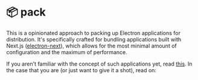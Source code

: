 # 📦 pack

This is a opinionated approach to packing up Electron applications for distribution. It's specifically crafted for bundling applications built with Next.js ([electron-next](https://github.com/leo/electron-next)), which allows for the most minimal amount of configuration and the maximum of performance.

If you aren't familiar with the concept of such applications yet, read [this](https://leo.im/2017/electron-next). In the case that you are (or just want to give it a shot), read on:
